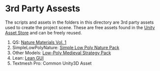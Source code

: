 ﻿# 3rd Party Assests #
The scripts and assets in the folders in this directory are 3rd party assets used to create 
the project scene. These are free assets found in the [Unity Asset Store](https://assetstore.unity.com/) 
and can be freely reused.

1. QS: [Nature Materials Vol. 1](https://assetstore.unity.com/packages/2d/textures-materials/nature/nature-materials-vol-1-21113)
2. SimpleLowPolyNature: [Simple Low Poly Nature Pack](https://assetstore.unity.com/packages/3d/environments/landscapes/simple-low-poly-nature-pack-157552)
3. Other Models: [Low-Poly Medieval Strategy Pack](https://assetstore.unity.com/packages/3d/low-poly-medieval-strategy-pack-71644)
4. Lean: [Lean GUI](https://assetstore.unity.com/packages/tools/gui/lean-gui-72138)
5. Textmesh Pro: Common Unity3D Asset




